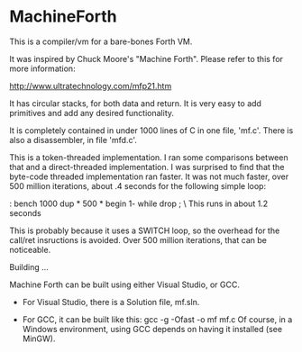 # MachineForth
This is a compiler/vm for a bare-bones Forth VM.

It was inspired by Chuck Moore's "Machine Forth".  Please refer to this for more information:

http://www.ultratechnology.com/mfp21.htm

It has circular stacks, for both data and return.
It is very easy to add primitives and add any desired functionality.

It is completely contained in under 1000 lines of C in one file, 'mf.c'.
There is also a disassembler, in file 'mfd.c'.

This is a token-threaded implementation. I ran some comparisons between that and a direct-threaded 
implementation.  I was surprised to find that the byte-code threaded implementation ran faster. It was not 
much faster, over 500 million iterations, about .4 seconds for the following simple loop:

: bench 1000 dup * 500 * begin 1- while drop ;    \ This runs in about 1.2 seconds

This is probably because it uses a SWITCH loop, so the overhead for the call/ret insructions is avoided. 
Over 500 million iterations, that can be noticeable.

Building ...

Machine Forth can be built using either Visual Studio, or GCC. 

- For Visual Studio, there is a Solution file, mf.sln.

- For GCC, it can be built like this: gcc -g -Ofast -o mf mf.c
  Of course, in a Windows environment, using GCC depends on having it installed (see MinGW).
